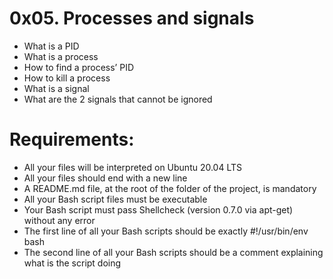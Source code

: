 # **0x05. Processes and signals**

+ What is a PID
+ What is a process
+ How to find a process’ PID
+ How to kill a process
+ What is a signal
+ What are the 2 signals that cannot be ignored

# **Requirements:**

+ All your files will be interpreted on Ubuntu 20.04 LTS
+ All your files should end with a new line
+ A README.md file, at the root of the folder of the project, is mandatory
+ All your Bash script files must be executable
+ Your Bash script must pass Shellcheck (version 0.7.0 via apt-get) without any error
+ The first line of all your Bash scripts should be exactly #!/usr/bin/env bash
+ The second line of all your Bash scripts should be a comment explaining what is the script doing
